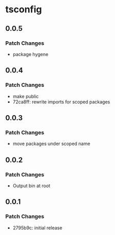 # tsconfig

## 0.0.5

### Patch Changes

- package hygene

## 0.0.4

### Patch Changes

- make public
- 72ca8ff: rewrite imports for scoped packages

## 0.0.3

### Patch Changes

- move packages under scoped name

## 0.0.2

### Patch Changes

- Output bin at root

## 0.0.1

### Patch Changes

- 2795b9c: initial release
